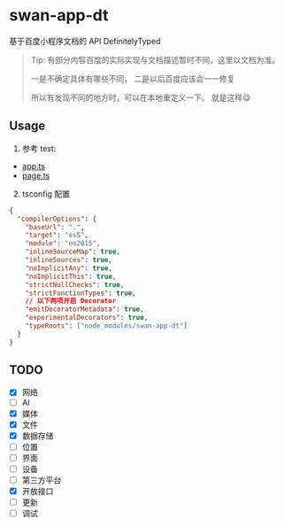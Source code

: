 # swan-app-dt

基于百度小程序文档的 API DefinitelyTyped

> Tip:
> 有部分内容百度的实际实现与文档描述暂时不同，这里以文档为准。
>
> 一是不确定具体有哪些不同，
> 二是以后百度应该会一一修复
>
> 所以有发现不同的地方时，可以在本地重定义一下。
> 就是这样😋

## Usage

1.  参考 test:

* [app.ts](https://github.com/moesuiga/swan-app-dt/blob/master/test/app.ts)
* [page.ts](https://github.com/moesuiga/swan-app-dt/blob/master/test/pages/index/index.ts)

2.  tsconfig 配置

```json
{
  "compilerOptions": {
    "baseUrl": ".",
    "target": "es5",
    "module": "es2015",
    "inlineSourceMap": true,
    "inlineSources": true,
    "noImplicitAny": true,
    "noImplicitThis": true,
    "strictNullChecks": true,
    "strictFunctionTypes": true,
    // 以下两项开启 Decorator
    "emitDecoratorMetadata": true,
    "experimentalDecorators": true,
    "typeRoots": ["node_modules/swan-app-dt"]
  }
}
```

## TODO

- [x] 网络
- [ ] AI
- [x] 媒体
- [x] 文件
- [x] 数据存储
- [ ] 位置
- [ ] 界面
- [ ] 设备
- [ ] 第三方平台
- [x] 开放接口
- [ ] 更新
- [ ] 调试
